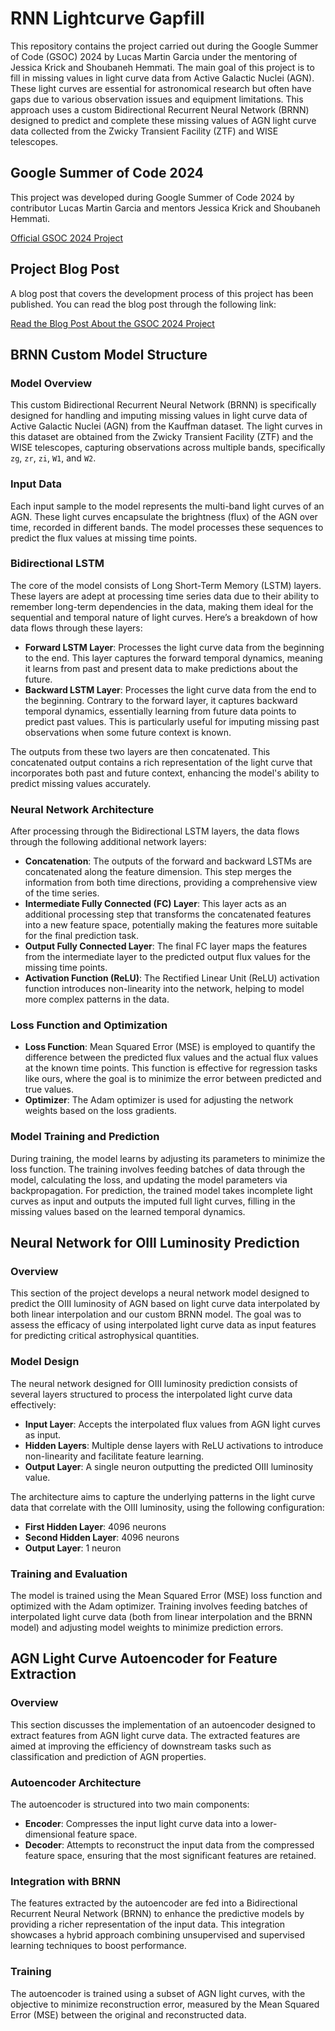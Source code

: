 # RNN Lightcurve Gapfill

This repository contains the project carried out during the Google Summer of Code (GSOC) 2024 by Lucas Martin Garcia under the mentoring of Jessica Krick and Shoubaneh Hemmati. The main goal of this project is to fill in missing values in light curve data from Active Galactic Nuclei (AGN). These light curves are essential for astronomical research but often have gaps due to various observation issues and equipment limitations. This approach uses a custom Bidirectional Recurrent Neural Network (BRNN) designed to predict and complete these missing values of AGN light curve data collected from the Zwicky Transient Facility (ZTF) and WISE telescopes.

## Google Summer of Code 2024

This project was developed during Google Summer of Code 2024 by contributor Lucas Martin Garcia and mentors Jessica Krick and Shoubaneh Hemmati.

[Official GSOC 2024 Project](https://summerofcode.withgoogle.com/programs/2024/projects/CR12H6Wf)

## Project Blog Post

A blog post that covers the development process of this project has been published. You can read the blog post through the following link:

[Read the Blog Post About the GSOC 2024 Project](https://lucasmartingarciagsoc24openastronomy.blogspot.com/)


## BRNN Custom Model Structure

### Model Overview
This custom Bidirectional Recurrent Neural Network (BRNN) is specifically designed for handling and imputing missing values in light curve data of Active Galactic Nuclei (AGN) from the Kauffman dataset. The light curves in this dataset are obtained from the Zwicky Transient Facility (ZTF) and the WISE telescopes, capturing observations across multiple bands, specifically `zg`, `zr`, `zi`, `W1`, and `W2`.

### Input Data
Each input sample to the model represents the multi-band light curves of an AGN. These light curves encapsulate the brightness (flux) of the AGN over time, recorded in different bands. The model processes these sequences to predict the flux values at missing time points.

### Bidirectional LSTM
The core of the model consists of Long Short-Term Memory (LSTM) layers. These layers are adept at processing time series data due to their ability to remember long-term dependencies in the data, making them ideal for the sequential and temporal nature of light curves. Here’s a breakdown of how data flows through these layers:

- **Forward LSTM Layer**: Processes the light curve data from the beginning to the end. This layer captures the forward temporal dynamics, meaning it learns from past and present data to make predictions about the future.
- **Backward LSTM Layer**: Processes the light curve data from the end to the beginning. Contrary to the forward layer, it captures backward temporal dynamics, essentially learning from future data points to predict past values. This is particularly useful for imputing missing past observations when some future context is known.

The outputs from these two layers are then concatenated. This concatenated output contains a rich representation of the light curve that incorporates both past and future context, enhancing the model's ability to predict missing values accurately.

### Neural Network Architecture
After processing through the Bidirectional LSTM layers, the data flows through the following additional network layers:

- **Concatenation**: The outputs of the forward and backward LSTMs are concatenated along the feature dimension. This step merges the information from both time directions, providing a comprehensive view of the time series.
- **Intermediate Fully Connected (FC) Layer**: This layer acts as an additional processing step that transforms the concatenated features into a new feature space, potentially making the features more suitable for the final prediction task.
- **Output Fully Connected Layer**: The final FC layer maps the features from the intermediate layer to the predicted output flux values for the missing time points.
- **Activation Function (ReLU)**: The Rectified Linear Unit (ReLU) activation function introduces non-linearity into the network, helping to model more complex patterns in the data.

### Loss Function and Optimization
- **Loss Function**: Mean Squared Error (MSE) is employed to quantify the difference between the predicted flux values and the actual flux values at the known time points. This function is effective for regression tasks like ours, where the goal is to minimize the error between predicted and true values.
- **Optimizer**: The Adam optimizer is used for adjusting the network weights based on the loss gradients.

### Model Training and Prediction
During training, the model learns by adjusting its parameters to minimize the loss function. The training involves feeding batches of data through the model, calculating the loss, and updating the model parameters via backpropagation. For prediction, the trained model takes incomplete light curves as input and outputs the imputed full light curves, filling in the missing values based on the learned temporal dynamics.



## Neural Network for OIII Luminosity Prediction

### Overview
This section of the project develops a neural network model designed to predict the OIII luminosity of AGN based on light curve data interpolated by both linear interpolation and our custom BRNN model. The goal was to assess the efficacy of using interpolated light curve data as input features for predicting critical astrophysical quantities.

### Model Design
The neural network designed for OIII luminosity prediction consists of several layers structured to process the interpolated light curve data effectively:

- **Input Layer**: Accepts the interpolated flux values from AGN light curves as input.
- **Hidden Layers**: Multiple dense layers with ReLU activations to introduce non-linearity and facilitate feature learning.
- **Output Layer**: A single neuron outputting the predicted OIII luminosity value.

The architecture aims to capture the underlying patterns in the light curve data that correlate with the OIII luminosity, using the following configuration:

- **First Hidden Layer**: 4096 neurons
- **Second Hidden Layer**: 4096 neurons
- **Output Layer**: 1 neuron

### Training and Evaluation
The model is trained using the Mean Squared Error (MSE) loss function and optimized with the Adam optimizer. Training involves feeding batches of interpolated light curve data (both from linear interpolation and the BRNN model) and adjusting model weights to minimize prediction errors.



## AGN Light Curve Autoencoder for Feature Extraction

### Overview
This section discusses the implementation of an autoencoder designed to extract features from AGN light curve data. The extracted features are aimed at improving the efficiency of downstream tasks such as classification and prediction of AGN properties.

### Autoencoder Architecture
The autoencoder is structured into two main components:
- **Encoder**: Compresses the input light curve data into a lower-dimensional feature space.
- **Decoder**: Attempts to reconstruct the input data from the compressed feature space, ensuring that the most significant features are retained.

### Integration with BRNN
The features extracted by the autoencoder are fed into a Bidirectional Recurrent Neural Network (BRNN) to enhance the predictive models by providing a richer representation of the input data. This integration showcases a hybrid approach combining unsupervised and supervised learning techniques to boost performance.

### Training
The autoencoder is trained using a subset of AGN light curves, with the objective to minimize reconstruction error, measured by the Mean Squared Error (MSE) between the original and reconstructed data.

